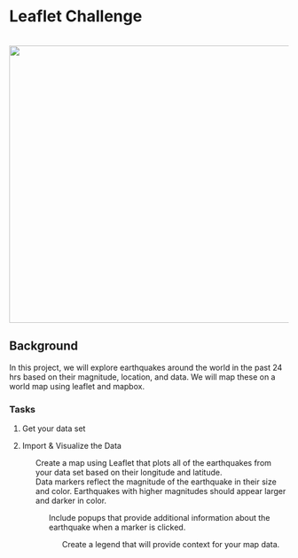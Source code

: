 # Leaflet Challenge
<br> 

<img src = "https://encrypted-tbn0.gstatic.com/images?q=tbn%3AANd9GcQAGWuUTdtZgX4qxDqtUNvvigsluhR2jG-G3CL_IIfEsJVphODP&usqp=CAU" width = 800 height = 500 >

## Background 

In this project, we will explore earthquakes around the world in the past 24 hrs based on their magnitude, location, and data. We will map these on a world map using leaflet and mapbox. 

### Tasks 

1. Get your data set

2. Import & Visualize the Data

     <ul> Create a map using Leaflet that plots all of the earthquakes from your data set based on their longitude and latitude. </ul>

     <ul> Data markers reflect the magnitude of the earthquake in their size and color. Earthquakes with higher magnitudes should appear larger and darker in color.

     <ul> Include popups that provide additional information about the earthquake when a marker is clicked.

     <ul> Create a legend that will provide context for your map data.


